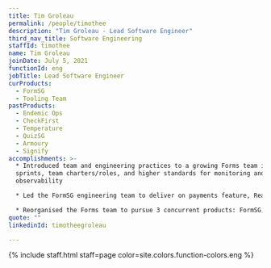 ```yaml
---
title: Tim Groleau
permalink: /people/timothee
description: "Tim Groleau - Lead Software Engineer"
third_nav_title: Software Engineering
staffId: timothee
name: Tim Groleau
joinDate: July 5, 2021
functionId: eng
jobTitle: Lead Software Engineer
curProducts:
  - FormSG
  - Tooling Team
pastProducts:
  - Endemic Ops
  - CheckFirst
  - Temperature
  - QuizSG
  - Armoury
  - Signify
accomplishments: >-
  * Introduced team and engineering practices to a growing Forms team including
  sprints, team charters/roles, and higher standards for monitoring and
  observability

  * Led the FormSG engineering team to deliver on payments feature, React migration, SES migration, infrastructure upgrades and internal product operations administration tools

  * Reorganised the Forms team to pursue 3 concurrent products: FormSG, Signify, and CheckPoint
quote: ""
linkedinId: timotheegroleau

---
```


{% include staff.html staff=page color=site.colors.function-colors.eng %}
